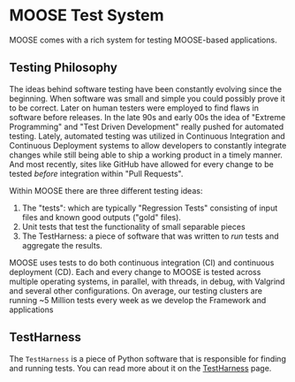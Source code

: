 # MOOSE Test System

MOOSE comes with a rich system for testing MOOSE-based applications.

## Testing Philosophy

The ideas behind software testing have been constantly evolving since the beginning.  When software was small and simple you could possibly prove it to be correct.  Later on human testers were employed to find flaws in software before releases.  In the late 90s and early 00s the idea of "Extreme Programming" and "Test Driven Development" really pushed for automated testing.  Lately, automated testing was utilized in Continuous Integration and Continuous Deployment systems to allow developers to constantly integrate changes while still being able to ship a working product in a timely manner.  And most recently, sites like GitHub have allowed for every change to be tested _before_ integration within "Pull Requests".

Within MOOSE there are three different testing ideas:

1.  The "tests": which are typically "Regression Tests" consisting of input files and known good outputs ("gold" files).
2.  Unit tests that test the functionality of small separable pieces
3.  The TestHarness: a piece of software that was written to _run_ tests and aggregate the results.

MOOSE uses tests to do both continuous integration (CI) and continuous deployment (CD).  Each and every change to MOOSE is tested across multiple operating systems, in parallel, with threads, in debug, with Valgrind and several other configurations.  On average, our testing clusters are running ~5 Million tests every week as we develop the Framework and applications

## TestHarness

The `TestHarness` is a piece of Python software that is responsible for finding and running tests.  You can read more about it on the [TestHarness](TestHarness.md) page.